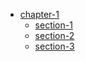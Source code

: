 - [chapter-1](files/section-1.md)
  - [section-1](files/section-1.md) 
  - [section-2](files/section-2.md) 
  - [section-3](files/section-3.md)
